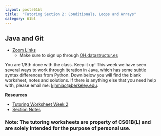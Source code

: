 ```yaml
---
layout: posts61bl
title:  "Tutoring Section 2: Conditionals, Loops and Arrays"
category: 61bl
---
```


## Java and Git

* [Zoom Links](https://docs.google.com/spreadsheets/d/1os09llY_KXJHcM0D5g3WYPJrJRX5MBEkdjh_AgwcAYE/edit?usp=sharing)
  - Make sure to sign up through [OH.datastructur.es](http://oh.datastructur.es)

You are 1/8th done with the class. Keep it up! This week we have seen several ways to work through iteration in Java, which has some subtle syntax differences from Python. Down below you will find the blank worksheet, notes and solutions. If there is anything else that you need help with, please email me: [kjhmiao@berkeley.edu](mailto:kjhmiao@berkeley.edu).

**Resources**
- [Tutoring Worksheet Week 2](https://drive.google.com/file/d/1cGnGEmVqDCifdNiVSTaZm5Vku98m3V6l/view?usp=sharing)
- [Section Notes](/assets/docs/tutsec2notes.pdf) 

### Note: The tutoring worksheets are property of CS61B(L) and are solely intended for the purpose of personal use.
